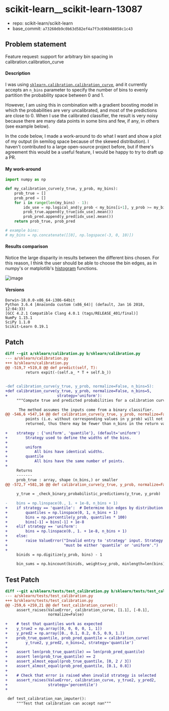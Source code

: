 # scikit-learn__scikit-learn-13087

* repo: scikit-learn/scikit-learn
* base_commit: `a73260db9c0b63d582ef4a7f3c696b68058c1c43`

## Problem statement

Feature request: support for arbitrary bin spacing in calibration.calibration_curve
#### Description
I was using [`sklearn.calibration.calibration_curve`](https://scikit-learn.org/stable/modules/generated/sklearn.calibration.calibration_curve.html), and it currently accepts an `n_bins` parameter to specify the number of bins to evenly partition the probability space between 0 and 1.

However, I am using this in combination with a gradient boosting model in which the probabilities are very uncalibrated, and most of the predictions are close to 0. When I use the calibrated classifier, the result is very noisy because there are many data points in some bins and few, if any, in others (see example below).

In the code below, I made a work-around to do what I want and show a plot of my output (in semilog space because of the skewed distribution). I haven't contributed to a large open-source project before, but if there's agreement this would be a useful feature, I would be happy to try to draft up a PR.

#### My work-around
```python
import numpy as np

def my_calibration_curve(y_true, y_prob, my_bins):
    prob_true = []
    prob_pred = []
    for i in range(len(my_bins) - 1):
        idx_use = np.logical_and(y_prob < my_bins[i+1], y_prob >= my_bins[i])
        prob_true.append(y_true[idx_use].mean())
        prob_pred.append(y_pred[idx_use].mean())
    return prob_true, prob_pred

# example bins:
# my_bins = np.concatenate([[0], np.logspace(-3, 0, 10)])
```

#### Results comparison
Notice the large disparity in results between the different bins chosen. For this reason, I think the user should be able to choose the bin edges, as in numpy's or matplotlib's [histogram](https://docs.scipy.org/doc/numpy/reference/generated/numpy.histogram.html) functions.

![image](https://user-images.githubusercontent.com/7298871/52183657-d1e18c80-27be-11e9-9c84-011c043e0978.png)


#### Versions

```
Darwin-18.0.0-x86_64-i386-64bit
Python 3.6.4 |Anaconda custom (x86_64)| (default, Jan 16 2018, 12:04:33) 
[GCC 4.2.1 Compatible Clang 4.0.1 (tags/RELEASE_401/final)]
NumPy 1.15.1
SciPy 1.1.0
Scikit-Learn 0.19.1
```



## Patch

```diff
diff --git a/sklearn/calibration.py b/sklearn/calibration.py
--- a/sklearn/calibration.py
+++ b/sklearn/calibration.py
@@ -519,7 +519,8 @@ def predict(self, T):
         return expit(-(self.a_ * T + self.b_))
 
 
-def calibration_curve(y_true, y_prob, normalize=False, n_bins=5):
+def calibration_curve(y_true, y_prob, normalize=False, n_bins=5,
+                      strategy='uniform'):
     """Compute true and predicted probabilities for a calibration curve.
 
      The method assumes the inputs come from a binary classifier.
@@ -546,6 +547,14 @@ def calibration_curve(y_true, y_prob, normalize=False, n_bins=5):
         points (i.e. without corresponding values in y_prob) will not be
         returned, thus there may be fewer than n_bins in the return value.
 
+    strategy : {'uniform', 'quantile'}, (default='uniform')
+        Strategy used to define the widths of the bins.
+
+        uniform
+            All bins have identical widths.
+        quantile
+            All bins have the same number of points.
+
     Returns
     -------
     prob_true : array, shape (n_bins,) or smaller
@@ -572,7 +581,16 @@ def calibration_curve(y_true, y_prob, normalize=False, n_bins=5):
 
     y_true = _check_binary_probabilistic_predictions(y_true, y_prob)
 
-    bins = np.linspace(0., 1. + 1e-8, n_bins + 1)
+    if strategy == 'quantile':  # Determine bin edges by distribution of data
+        quantiles = np.linspace(0, 1, n_bins + 1)
+        bins = np.percentile(y_prob, quantiles * 100)
+        bins[-1] = bins[-1] + 1e-8
+    elif strategy == 'uniform':
+        bins = np.linspace(0., 1. + 1e-8, n_bins + 1)
+    else:
+        raise ValueError("Invalid entry to 'strategy' input. Strategy "
+                         "must be either 'quantile' or 'uniform'.")
+
     binids = np.digitize(y_prob, bins) - 1
 
     bin_sums = np.bincount(binids, weights=y_prob, minlength=len(bins))

```

## Test Patch

```diff
diff --git a/sklearn/tests/test_calibration.py b/sklearn/tests/test_calibration.py
--- a/sklearn/tests/test_calibration.py
+++ b/sklearn/tests/test_calibration.py
@@ -259,6 +259,21 @@ def test_calibration_curve():
     assert_raises(ValueError, calibration_curve, [1.1], [-0.1],
                   normalize=False)
 
+    # test that quantiles work as expected
+    y_true2 = np.array([0, 0, 0, 0, 1, 1])
+    y_pred2 = np.array([0., 0.1, 0.2, 0.5, 0.9, 1.])
+    prob_true_quantile, prob_pred_quantile = calibration_curve(
+        y_true2, y_pred2, n_bins=2, strategy='quantile')
+
+    assert len(prob_true_quantile) == len(prob_pred_quantile)
+    assert len(prob_true_quantile) == 2
+    assert_almost_equal(prob_true_quantile, [0, 2 / 3])
+    assert_almost_equal(prob_pred_quantile, [0.1, 0.8])
+
+    # Check that error is raised when invalid strategy is selected
+    assert_raises(ValueError, calibration_curve, y_true2, y_pred2,
+                  strategy='percentile')
+
 
 def test_calibration_nan_imputer():
     """Test that calibration can accept nan"""

```
